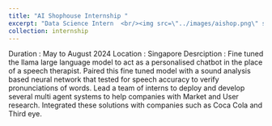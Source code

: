 ```yaml
---
title: "AI Shophouse Internship "
excerpt: "Data Science Intern  <br/><img src=\"../images/aishop.png\" style=\"display: block; margin-left: auto; margin-right: auto; width: 50%;\"/>"
collection: internship
---
```


Duration : May to August 2024
Location : Singapore
Desrciption : 
Fine tuned the llama large language model to act as a personalised chatbot in the place of a speech therapist. Paired this fine tuned model with a sound analysis based neural network that tested for speech accuracy to verify pronunciations of words. 
Lead a team of interns to deploy and develop several multi agent systems to help companies with Market and User research. Integrated these solutions with companies such as Coca Cola and Third eye.